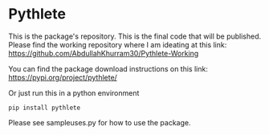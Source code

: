 # Pythlete

This is the package's repository. This is the final code that will be published. Please find the working repository where I am ideating at this link: https://github.com/AbdullahKhurram30/Pythlete-Working

You can find the package download instructions on this link: https://pypi.org/project/pythlete/

Or just run this in a python environment
```
pip install pythlete
```

Please see sampleuses.py for how to use the package.
